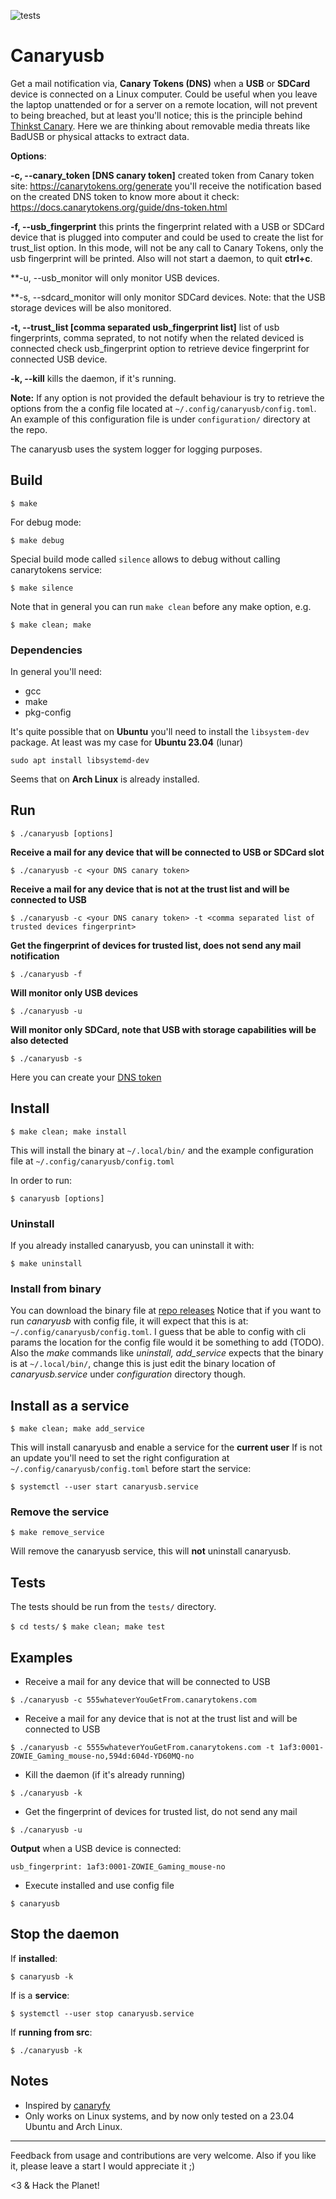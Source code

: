 ![tests](https://github.com/carvilsi/canaryusb/actions/workflows/c.yml/badge.svg?branch=main)

# Canaryusb 

Get a mail notification via, **Canary Tokens (DNS)** when a **USB** or **SDCard** device is connected on a Linux computer.
Could be useful when you leave the laptop unattended or for a server on a remote location, will not prevent to being 
breached, but at least you'll notice; this is the principle behind [Thinkst Canary](https://canary.tools/#why).
Here we are thinking about removable media threats like BadUSB or physical attacks to extract data.

**Options**:

**-c, --canary_token [DNS canary token]**
                created token from Canary token site: https://canarytokens.org/generate
                you'll receive the notification based on the created DNS token
                to know more about it check: https://docs.canarytokens.org/guide/dns-token.html

**-f, --usb_fingerprint**
                this prints the fingerprint related with a USB or SDCard device that is plugged into computer
                and could be used to create the list for trust_list option.
                In this mode, will not be any call to Canary Tokens, only the usb fingerprint will be printed.
                Also will not start a daemon, to quit **ctrl+c**.

**-u, --usb_monitor
                will only monitor USB devices.

**-s, --sdcard_monitor
                will only monitor SDCard devices.
                Note: that the USB storage devices will be also monitored.

**-t, --trust_list [comma separated usb_fingerprint list]**
                list of usb fingerprints, comma seprated, to not notify when the related deviced is connected
                check usb_fingerprint option to retrieve device fingerprint for connected USB device.

**-k, --kill**
                kills the daemon, if it's running.

**Note:**
If any option is not provided the default behaviour is try to retrieve the options from the a config file located at `~/.config/canaryusb/config.toml`.
An example of this configuration file is under `configuration/` directory at the repo.

The canaryusb uses the system logger for logging purposes.

## Build

`$ make`

For debug mode:

`$ make debug`

Special build mode called `silence` allows to debug without calling canarytokens service:

`$ make silence`

Note that in general you can run `make clean` before any make option, e.g.

`$ make clean; make`

### Dependencies

In general you'll need:

* gcc
* make
* pkg-config

It's quite possible that on **Ubuntu** you'll need to install the `libsystem-dev` package. At least was my case for **Ubuntu 23.04** (lunar)

`sudo apt install libsystemd-dev`

Seems that on **Arch Linux** is already installed.

## Run

`$ ./canaryusb [options]`

**Receive a mail for any device that will be connected to USB or SDCard slot**

`$ ./canaryusb -c <your DNS canary token>`

**Receive a mail for any device that is not at the trust list and  will be connected to USB**

`$ ./canaryusb -c <your DNS canary token> -t <comma separated list of trusted devices fingerprint>`

**Get the fingerprint of devices for trusted list, does not send any mail notification**

`$ ./canaryusb -f`

**Will monitor only USB devices**

`$ ./canaryusb -u`

**Will monitor only SDCard, note that USB with storage capabilities will be also detected**

`$ ./canaryusb -s`


Here you can create your [DNS token](https://canarytokens.org/generate)

## Install

`$ make clean; make install`

This will install the binary at `~/.local/bin/` and the example configuration file at `~/.config/canaryusb/config.toml`

In order to run:

`$ canaryusb [options]`

### Uninstall

If you already installed canaryusb, you can uninstall it with:

`$ make uninstall`

### Install from binary

You can download the binary file at [repo releases](https://github.com/carvilsi/canaryusb/releases)
Notice that if you want to run *canaryusb* with config file, it will expect that this is at: `~/.config/canaryusb/config.toml`. I guess that be able to config with cli params the location for the config file would it be something to add (TODO). 
Also the *make* commands like *uninstall, add_service* expects that the binary is at `~/.local/bin/`, change this is just edit the binary location of *canaryusb.service* under *configuration* directory though.

## Install as a service

`$ make clean; make add_service`

This will install canaryusb and enable a service for the **current user**
If is not an update you'll need to set the right configuration at `~/.config/canaryusb/config.toml` before start the service:

`$ systemctl --user start canaryusb.service` 

### Remove the service

`$ make remove_service`

Will remove the canaryusb service, this will **not** uninstall canaryusb.

## Tests

The tests should be run from the `tests/` directory.

`$ cd tests/`
`$ make clean; make test`

## Examples

* Receive a mail for any device that will be connected to USB

`$ ./canaryusb -c 555whateverYouGetFrom.canarytokens.com`

* Receive a mail for any device that is not at the trust list and  will be connected to USB

`$ ./canaryusb -c 5555whateverYouGetFrom.canarytokens.com -t 1af3:0001-ZOWIE_Gaming_mouse-no,594d:604d-YD60MQ-no`

* Kill the daemon (if it's already running)

`$ ./canaryusb -k`

* Get the fingerprint of devices for trusted list, do not send any mail

`$ ./canaryusb -u`

**Output** when a USB device is connected:

`usb_fingerprint: 1af3:0001-ZOWIE_Gaming_mouse-no`

* Execute installed and use config file

`$ canaryusb`

## Stop the daemon

If **installed**:

`$ canaryusb -k`

If is a **service**:

`$ systemctl --user stop canaryusb.service`

If **running from src**:

`$ ./canaryusb -k`

## Notes

- Inspired by [canaryfy](https://github.com/thinkst/canaryfy)
- Only works on Linux systems, and by now only tested on a 23.04 Ubuntu and Arch Linux.

---

Feedback from usage and contributions are very welcome.
Also if you like it, please leave a start I would appreciate it ;)

<3 & Hack the Planet!

